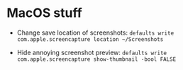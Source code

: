 # MacOS stuff

* Change save location of screenshots: `defaults write com.apple.screencapture location ~/Screenshots`

* Hide annoying screenshot preview: `defaults write com.apple.screencapture show-thumbnail -bool FALSE`
